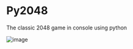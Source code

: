 # Py2048
The classic 2048 game in console using python


![image](https://user-images.githubusercontent.com/48080730/152698684-f59c4282-81ab-4798-82bd-ed4987c185a6.png)
